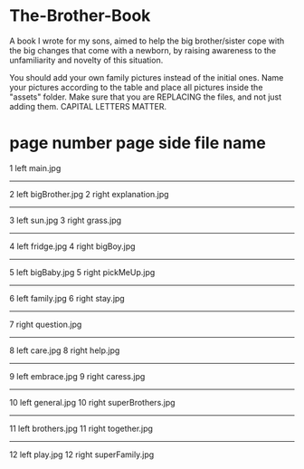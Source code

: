 # The-Brother-Book
A book I wrote for my sons, aimed to help the big brother/sister cope with the big changes that come with a newborn, 
by raising awareness to the unfamiliarity and novelty of this situation.

You should add your own family pictures instead of the initial ones.
Name your pictures according to the table and place all pictures inside the "assets" folder. Make sure that you are REPLACING the files, and not just adding them. CAPITAL LETTERS MATTER.

page number      page side          file name
===========================================================

1                left               main.jpg

-----------------------------------------------------------
2                left               bigBrother.jpg
2                right              explanation.jpg

-----------------------------------------------------------
3                left               sun.jpg
3                right              grass.jpg

-----------------------------------------------------------
4                left               fridge.jpg
4                right              bigBoy.jpg

-----------------------------------------------------------
5                left               bigBaby.jpg
5                right              pickMeUp.jpg

-----------------------------------------------------------
6                left               family.jpg
6                right              stay.jpg

-----------------------------------------------------------
7                right              question.jpg

-----------------------------------------------------------
8                left               care.jpg
8                right              help.jpg

-----------------------------------------------------------
9                left               embrace.jpg
9                right              caress.jpg

-----------------------------------------------------------
10               left               general.jpg
10               right              superBrothers.jpg

-----------------------------------------------------------
11               left               brothers.jpg
11               right              together.jpg

-----------------------------------------------------------
12               left               play.jpg
12               right              superFamily.jpg
